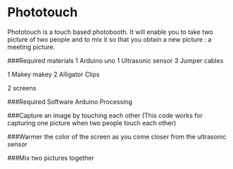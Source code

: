 # Phototouch
Phototouch is a touch based photobooth. It will enable you to take two picture of two people and to mix it so that you obtain a new picture : a meeting picture.


###Required materials
1 Arduino uno
1 Ultrasonic sensor 
3 Jumper cables

1 Makey makey
2 Alligator Clips

2 screens

###Required Software
Arduino
Processing


###Capture an image by touching each other
(This code works for capturing one picture when two people touch each other)


###Warmer the color of the screen as you come closer from the ultrasonic sensor


###Mix two pictures together 

